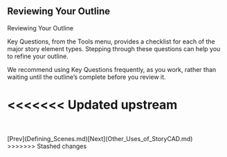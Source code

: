 ## Reviewing Your Outline ##
Reviewing Your Outline <br/>

Key Questions, from the Tools menu, provides a checklist for each of the major story element types. Stepping through these questions can help you to refine your outline. <br/>

We recommend using Key Questions frequently, as you work, rather than waiting until the outline’s complete before you review it. <br/>

<<<<<<< Updated upstream
=======
 <br/>
 <br/>
[Prev](Defining_Scenes.md)[Next](Other_Uses_of_StoryCAD.md) <br/>
>>>>>>> Stashed changes
